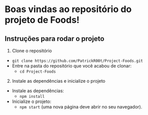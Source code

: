 # Boas vindas ao repositório do projeto de Foods!

## Instruções para rodar o projeto
1. Clone o repositório
  * `git clone https://github.com/PatrickR00t/Project-Foods.git`
  * Entre na pasta do repositório que você acabou de clonar:
    * `cd Project-Foods`

2. Instale as dependências e inicialize o projeto
  * Instale as dependências:
    * `npm install`
  * Inicialize o projeto:
    * `npm start` (uma nova página deve abrir no seu navegador).
    
